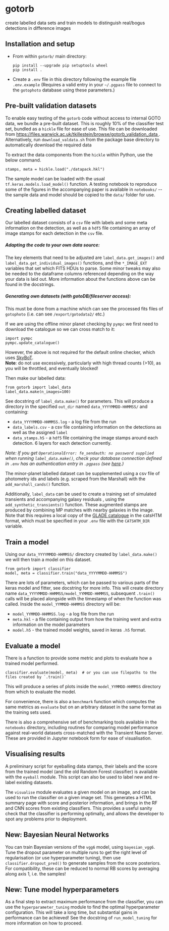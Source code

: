 gotorb
==============

create labelled data sets and train models to distinguish real/bogus detections in difference images

Installation and setup
----------------------

* From within `gotorb/` main directory:
  ```
  pip install --upgrade pip setuptools wheel
  pip install .
  ```

* Create a `.env` file in this directory following the example file `.env.example`
  (Requires a valid entry in your `~/.pgpass` file to connect to the `gotophoto` database 
  using these parameters.)
  
Pre-built validation datasets
---------------------
To enable easy testing of the `gotorb` code without access to internal GOTO data, we bundle a pre-built dataset.
This is roughly 10% of the classifier test set, bundled as a `hickle` file for ease of use.
This file can be downloaded from 
[https://files.warwick.ac.uk/tkillestein/browse/gotorb_validation_data
](https://files.warwick.ac.uk/tkillestein/browse/gotorb_validation_data).  
Alternatively, run `download_valdata.sh` from the package base directory to automatically download the required data

To extract the data components from the `hickle` within Python, use the below command.
```
stamps, meta = hickle.load("./datapack.hkl")
```  
The sample model can be loaded with the usual `tf.keras.models.load_model()` function.
A testing notebook to reproduce some of the figures in the accompanying paper is available in `notebooks/` -- the sample
data and model should be copied to the `data/` folder for use.
  
Creating labelled dataset
-------------------------
Our labelled dataset consists of a `csv` file with labels and some meta information on the detection, as well as
a `hdf5` file containing an array of image stamps for each detection in the `csv` file. 

##### Adapting the code to your own data source:
The key elements that need to be adjusted are `label_data.get_images()` and `label_data.get_individual_images()`
functions, and the `*_IMAGE_EXT` variables that set which FITS HDUs to parse. Some minor tweaks may also be needed
to the dataframe columns referenced depending on the way your data is laid out. More information about the functions
above can be found in the docstrings.

##### Generating own datasets (with gotoDB/fileserver access):
This must be done from a 
machine which can see the processed fits files of `gotophoto` (i.e. can see `/export/gotodata2/` etc.)

If we are using the offline minor planet checking by `pympc` we first need to download the catalogue so we can 
cross match to it:
```
import pympc
pympc.update_catalogue()
```

However, the above is not required for the default online checker, which uses 
[SkyBoT](http://vo.imcce.fr/webservices/skybot/).  
**Note**: do not use excessively, particularly with high thread counts (>10), as you will be throttled, 
and eventually blocked!

Then make our labelled data:
```
from gotorb import label_data
label_data.make(n_images=100)
```

See docstring of `label_data.make()` for parameters. This will produce a directory in the specified `out_dir` named
`data_YYYYMMDD-HHMMSS/` and containing:

 * `data_YYYYMMDD-HHMMSS.log` - a log file from the run
 * `data_labels.csv` - a csv file containing information on the detections as well as the assigned `label`
 * `data_stamps.h5` - a `hdf5` file containing the image stamps around each detection. 6 layers for each detection
   currently. 

*Note: If you get `OperationalError: fe_sendauth: no password supplied` when running `label_data.make()`,
check your database connection defined in `.env` has an authentication entry in `.pgpass` 
(see [here](https://www.postgresql.org/docs/9.3/libpq-pgpass.html).)*

The minor-planet labelled dataset can be supplemented using a csv file of photometry ids and labels (e.g. scraped
from the Marshall) with the `add_marshall_cands()` function.

Additionally, `label_data` can be used to create a training set of simulated transients and accompanying galaxy residuals
, using 
the `add_synthetic_transients()` function. These augmented stamps are produced by combining MP matches with nearby
galaxies in the image. Note that this requires a local copy of the [GLADE catalogue](http://glade.elte.hu/Download.html) 
in the catsHTM format, which must be specified in your `.env` file with the `CATSHTM_DIR` variable.

Train a model
-------------

Using our `data_YYYYMMDD-HHMMSS/` directory created by `label_data.make()` we will then train a model on this dataset.

```
from gotorb import classifier
model, meta = classifier.train("data_YYYYMMDD-HHMMSS")
```

There are lots of parameters, which can be passed to various parts of the keras model and fitter, see docstring for
more info. This will create directory name `data_YYYYMMDD-HHMMSS/model_YYMMDD-HHMMSS`, subsequent `.train()` calls
will be placed alongside with the timestamp of when the function was called. Inside the `model_YYMMDD-HHMMSS`
directory will be:

* `model_YYMMDD-HHMMSS.log` - a log file from the run
* `meta.hkl` - a file containing output from how the training went and extra information
  on the model parameters
* `model.h5` - the trained model weights, saved in keras `.h5` format.

Evaluate a model
----------------

There is a function to provide some metric and plots to evaluate how a trained model performed.

```
classifier.evaluate(model, meta)  # or you can use filepaths to the files created by `.train()`
```

This will produce a series of plots inside the `model_YYMMDD-HHMMSS` directory from which to evaluate the model.

For convenience, there is also a `benchmark` function which computes the same metrics as `evaluate` but on an arbitrary 
dataset in the same format as the training sets used.

There is also a comprehensive set of benchmarking tools available in the `notebooks` directory, including routines for 
comparing model performance against real-world datasets cross-matched with the Transient Name Server. These are provided
in Jupyter notebook form for ease of visualisation.

Visualising results
------------------

A preliminary script for eyeballing data stamps, their labels and the score from the trained model (and the old 
Random Forest classifier) is available with the `eyeball` module. This script can also be used to label new and re-label
existing datasets.

The `visualise` module evaluates a given model on an image, and can be used to run the classifier on a given image set.
This generates a HTML summary page with score and posterior information, and brings in the RF and CNN scores from 
existing classifiers.
This provides a useful sanity check that the classifier is performing optimally, and allows the developer to spot any
problems prior to deployment.

New: Bayesian Neural Networks
----------------------
You can train Bayesian versions of the `vgg6` model, using `bayesian_vgg6`. Tune the dropout parameter on
multiple runs to get the right level of regularisation (or use hyperparameter tuning), then use `classifier.dropout_pred()` to generate samples from
the score posteriors. For compatibility, these can be reduced to normal RB scores by averaging along axis 1, i.e.
the samples!

New: Tune model hyperparameters
----------------------
As a final step to extract maximum performance from the classifier, you can use the `hyperparameter_tuning` module to
find the optimal hyperparameter configuration. This will take a long time, but substantial gains in performance can be achieved!
See the docstring of `run_model_tuning` for more information on how to proceed.
